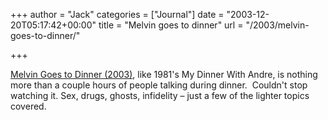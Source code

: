 +++
author = "Jack"
categories = ["Journal"]
date = "2003-12-20T05:17:42+00:00"
title = "Melvin goes to dinner"
url = "/2003/melvin-goes-to-dinner/"

+++

[Melvin Goes to Dinner (2003)][1], like 1981's My Dinner With Andre, is nothing more than a couple hours of people talking during dinner.&nbsp; Couldn't stop watching it. Sex, drugs, ghosts, infidelity &#8211; just a few of the lighter topics covered.

 [1]: http://www.imdb.com/title/tt0323633/ "Melvin Goes to Dinner (2003)"
